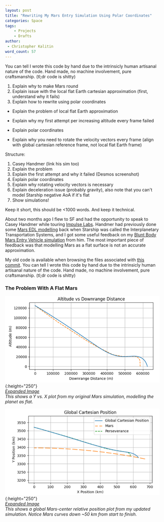 ```yaml
---
layout: post
title: "Rewriting My Mars Entry Simulation Using Polar Coordinates"
categories: Space
tags:
    - Projects
    - Drafts
author:
 - Christopher Kalitin
word_count: 57
---
```

<head>
    <meta property="og:image" content="{{site.url}}/assets/images/polar-mars-sim/Perseverance_Polar_xy.png">
</head>

You can tell I wrote this code by hand due to the intrinsicly human artisanal nature of the code. Hand made, no machine involvement, pure craftsmanship. (tl;dr code is shitty)

1. Explain why to make Mars round
2. Explain issue with the local flat Earth cartesian approximation (first, understand why it fails)
3. Explain how to rewrite using polar coordinates

- Explain the problem of local flat Earth approximation

- Explain why my first attempt per increasing altitude every frame failed

- Explain polar coordinates

- Explain why you need to rotate the velocity vectors every frame (align with global cartesian reference frame, not local flat Earth frame)

Structure:
1. Casey Handmer (link his sim too)
2. Explain the problem
3. Explain the first attempt and why it failed (Desmos screenshot)
4. Explain polar coordinates
5. Explain why rotating velocity vectors is necessary
6. Explain deceleration issue (probably gravity), also note that you can't model Starship negative AoA if it's flat
7. Show simulations!

Keep it short, this should be <1000 words. And keep it technical.

About two months ago I flew to SF and had the opportunity to speak to Casey Handmer while touring [Impulse Labs](https://ckalitin.github.io/space/2025/06/02/impulse-master-plan.html). Handmer had previously done some [Mars EDL modelling](https://caseyhandmer.wordpress.com/2016/09/29/spacex-mars-plan-analysis/) back when Starship was called the Interplanetary Transportation Systems, and I got some useful feedback on my [Blunt Body Mars Entry Vehicle simulation](https://github.com/CKalitin/Martian-Ballistic-Modelling) from him. The most important piece of feedback was that modelling Mars as a flat surface is not an accurate approximation.

My old code is available when browsing the files associated with [this commit](https://github.com/CKalitin/Martian-Ballistic-Modelling/tree/7d8259368cf26e0765eb03a828a1cbb55736c84a). You can tell I wrote this code by hand due to the intrinsicly human artisanal nature of the code. Hand made, no machine involvement, pure craftsmanship. (tl;dr code is shitty)

### **The Problem With A Flat Mars**

![Image](/assets/images/polar-mars-sim/Perseverance_Cartesian_xy.png){:height="250"}  
*[Expanded Image](/assets/images/polar-mars-sim/Perseverance_Cartesian.png)*  
*This shows a Y vs. X plot from my original Mars simulation, modelling the planet as flat.*

![Image](/assets/images/polar-mars-sim/Perseverance_Polar_xy.png){:height="250"}  
*[Expanded Image](/assets/images/polar-mars-sim/Perseverance_Polar.png)*  
*This shows a global Mars-center relative position plot from my updated simulation. Notice Mars curves down ~50 km from start to finish.*

